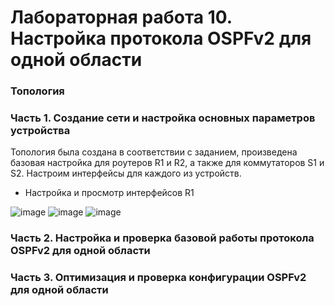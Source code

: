 # Лабораторная работа 10. Настройка протокола OSPFv2 для одной области
### Топология



### Часть 1. Создание сети и настройка основных параметров устройства

Топология была создана в соответствии с заданием, произведена базовая настройка для роутеров R1 и R2, а также для коммутаторов S1 и S2.
Настроим интерфейсы для каждого из устройств.

- Настройка и просмотр интерфейсов R1

![image](https://user-images.githubusercontent.com/89464074/175109920-2d13dc51-6fa0-453c-a292-be1c5b77ed26.png)
![image](https://user-images.githubusercontent.com/89464074/175110221-3bd344f0-b3ef-4b5f-8a4f-863377ac51d0.png)
![image](https://user-images.githubusercontent.com/89464074/175110284-b8f9950a-3b04-4c4b-aeaa-d31a1ee492d1.png)



### Часть 2. Настройка и проверка базовой работы протокола OSPFv2 для одной области



### Часть 3. Оптимизация и проверка конфигурации OSPFv2 для одной области
